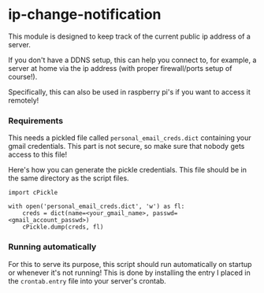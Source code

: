 # ip-change-notification

This module is designed to keep track of the current public ip address of a server.

If you don't have a DDNS setup, this can help you connect to, for example, a server at home via the ip address (with proper firewall/ports setup of course!).

Specifically, this can also be used in raspberry pi's if you want to access it remotely!


### Requirements
This needs a pickled file called `personal_email_creds.dict` containing your gmail credentials. This part is not secure, so make sure that nobody gets access to this file!

Here's how you can generate the pickle credentials. This file should be in the same directory as the script files.

```
import cPickle

with open('personal_email_creds.dict', 'w') as fl:
    creds = dict(name=<your_gmail_name>, passwd=<gmail_account_passwd>)
    cPickle.dump(creds, fl)
```

### Running automatically
For this to serve its purpose, this script should run automatically on startup or whenever it's not running!
This is done by installing the entry I placed in the `crontab.entry` file into your server's crontab.
